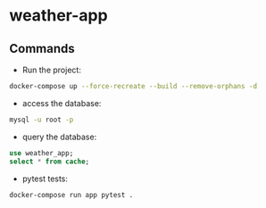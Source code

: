 # weather-app

## Commands

- Run the project:

```bash
docker-compose up --force-recreate --build --remove-orphans -d
```

- access the database:

```bash
mysql -u root -p
```

- query the database:

```sql
use weather_app;
select * from cache;
```

- pytest tests:

```bash
docker-compose run app pytest .
```

